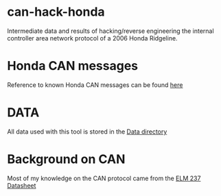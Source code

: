# can-hack-honda
 Intermediate data and results of hacking/reverse engineering the internal controller area network protocol of a 2006 Honda Ridgeline.

# Honda CAN messages
Reference to known Honda CAN messages can be found [here](./Docs/HondaCan.md)

# DATA
All data used with this tool is stored in the [Data directory](./Data)

# Background on CAN
Most of my knowledge on the CAN protocol came from the [ELM 237 Datasheet](https://www.elmelectronics.com/wp-content/uploads/2016/07/ELM327DS.pdf#page38)
